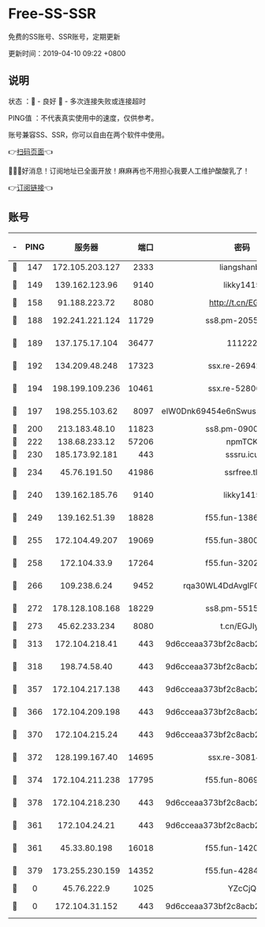 # Free-SS-SSR

免费的SS账号、SSR账号，定期更新

更新时间：2019-04-10 09:22 +0800

## 说明

状态     ：🙂 - 良好 🙁 - 多次连接失败或连接超时

PING值   ：不代表真实使用中的速度，仅供参考。

账号兼容SS、SSR，你可以自由在两个软件中使用。

👉[扫码页面](https://liesauer.github.io/Free-SS-SSR/)👈

🎉🎉🎉好消息！订阅地址已全面开放！麻麻再也不用担心我要人工维护酸酸乳了！

👉[订阅链接](https://www.liesauer.net/yogurt/subscribe?ACCESS_TOKEN=DAYxR3mMaZAsaqUb)👈

## 账号

|-|PING|服务器|端口|密码|加密方式|区域|
|:----:|:----:|:-----:|-----:|:----:|:----:|:----:|
|🙂|147|172.105.203.127|2333|liangshanbo|chacha20|JP|
|🙂|149|139.162.123.96|9140|likky1415|aes-256-cfb|JP|
|🙂|158|91.188.223.72|8080|http://t.cn/EGJIyrl|rc4-md5|RU|
|🙂|188|192.241.221.124|11729|ss8.pm-20551388|aes-256-cfb|US|
|🙂|189|137.175.17.104|36477|111222|aes-256-cfb|US|
|🙂|192|134.209.48.248|17323|ssx.re-26942961|aes-256-cfb|US|
|🙂|194|198.199.109.236|10461|ssx.re-52800704|aes-256-cfb|US|
|🙂|197|198.255.103.62|8097|eIW0Dnk69454e6nSwuspv9DmS201tQ0D|aes-256-cfb|US|
|🙂|200|213.183.48.10|11823|ss8.pm-09004026|rc4-md5|RU|
|🙂|222|138.68.233.12|57206|npmTCK|rc4-md5|US|
|🙂|230|185.173.92.181|443|sssru.icu|rc4-md5|RU|
|🙂|234|45.76.191.50|41986|ssrfree.tk|aes-256-cfb|SG|
|🙂|240|139.162.185.76|9140|likky1415|aes-256-cfb|DE|
|🙂|249|139.162.51.39|18828|f55.fun-13867294|aes-256-cfb|SG|
|🙂|255|172.104.49.207|19069|f55.fun-38005392|aes-256-cfb|SG|
|🙂|258|172.104.33.9|17264|f55.fun-32023519|aes-256-cfb|SG|
|🙂|266|109.238.6.24|9452|rqa30WL4DdAvgIFG6Fs3znzTa|aes-256-cfb|FR|
|🙂|272|178.128.108.168|18229|ss8.pm-55151453|aes-256-cfb|SG|
|🙂|273|45.62.233.234|8080|t.cn/EGJIyrl|rc4-md5|CA|
|🙂|313|172.104.218.41|443|9d6cceaa373bf2c8acb22e60b6a58be6|aes-256-cfb|US|
|🙂|318|198.74.58.40|443|9d6cceaa373bf2c8acb22e60b6a58be6|aes-256-cfb|US|
|🙂|357|172.104.217.138|443|9d6cceaa373bf2c8acb22e60b6a58be6|aes-256-cfb|US|
|🙂|366|172.104.209.198|443|9d6cceaa373bf2c8acb22e60b6a58be6|aes-256-cfb|US|
|🙂|370|172.104.215.24|443|9d6cceaa373bf2c8acb22e60b6a58be6|aes-256-cfb|US|
|🙂|372|128.199.167.40|14695|ssx.re-30814768|aes-256-cfb|SG|
|🙂|374|172.104.211.238|17795|f55.fun-80693002|aes-256-cfb|US|
|🙂|378|172.104.218.230|443|9d6cceaa373bf2c8acb22e60b6a58be6|aes-256-cfb|US|
|🙂|361|172.104.24.21|443|9d6cceaa373bf2c8acb22e60b6a58be6|aes-256-cfb|US|
|🙂|361|45.33.80.198|16018|f55.fun-14203121|aes-256-cfb|US|
|🙂|379|173.255.230.159|14352|f55.fun-42849450|aes-256-cfb|US|
|🙁|0|45.76.222.9|1025|YZcCjQ|rc4-md5|JP|
|🙁|0|172.104.31.152|443|9d6cceaa373bf2c8acb22e60b6a58be6|aes-256-cfb|US|
